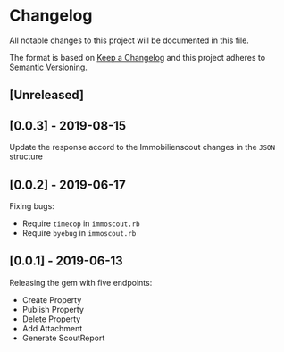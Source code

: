 # Changelog
All notable changes to this project will be documented in this file.

The format is based on [Keep a Changelog](http://keepachangelog.com/en/1.0.0/)
and this project adheres to [Semantic Versioning](http://semver.org/spec/v2.0.0.html).

## [Unreleased]

## [0.0.3] - 2019-08-15
Update the response accord to the Immobilienscout changes in the `JSON` structure

## [0.0.2] - 2019-06-17
Fixing bugs:
* Require `timecop` in `immoscout.rb`
* Require `byebug` in `immoscout.rb`

## [0.0.1] - 2019-06-13
Releasing the gem with five endpoints:
* Create Property
* Publish Property
* Delete Property
* Add Attachment
* Generate ScoutReport

